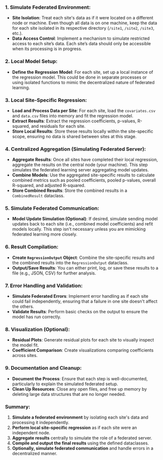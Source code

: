 ### 1. **Simulate Federated Environment**:
   - **Site Isolation**: Treat each site's data as if it were located on a different node or machine. Even though all data is on one machine, keep the data for each site isolated in its respective directory (`/site1`, `/site2`, `/site3`, etc.).
   - **Data Access Control**: Implement a mechanism to simulate restricted access to each site’s data. Each site’s data should only be accessible when its processing is in progress.

### 2. **Local Model Setup**:
   - **Define the Regression Model**: For each site, set up a local instance of the regression model. This could be done in separate processes or using isolated functions to mimic the decentralized nature of federated learning.

### 3. **Local Site-Specific Regression**:
   - **Load and Process Data per Site**: For each site, load the `covariates.csv` and `data.csv` files into memory and fit the regression model.
   - **Extract Results**: Extract the regression coefficients, p-values, R-squared, and residuals for each site.
   - **Store Local Results**: Store these results locally within the site-specific scope, ensuring no data is shared between sites at this stage.

### 4. **Centralized Aggregation (Simulating Federated Server)**:
   - **Aggregate Results**: Once all sites have completed their local regression, aggregate the results on the central node (your machine). This step simulates the federated learning server aggregating model updates.
   - **Combine Models**: Use the aggregated site-specific results to calculate combined metrics such as pooled coefficients, pooled p-values, overall R-squared, and adjusted R-squared.
   - **Store Combined Results**: Store the combined results in a `CombinedResult` dataclass.

### 5. **Simulate Federated Communication**:
   - **Model Update Simulation (Optional)**: If desired, simulate sending model updates back to each site (i.e., combined model coefficients) and refit models locally. This step isn't necessary unless you are mimicking federated learning more closely.

### 6. **Result Compilation**:
   - **Create `RegressionOutput` Object**: Combine the site-specific results and the combined results into the `RegressionOutput` dataclass.
   - **Output/Save Results**: You can either print, log, or save these results to a file (e.g., JSON, CSV) for further analysis.

### 7. **Error Handling and Validation**:
   - **Simulate Federated Errors**: Implement error handling as if each site could fail independently, ensuring that a failure in one site doesn't affect the others.
   - **Validate Results**: Perform basic checks on the output to ensure the model has run correctly.

### 8. **Visualization (Optional)**:
   - **Residual Plots**: Generate residual plots for each site to visually inspect the model fit.
   - **Coefficient Comparison**: Create visualizations comparing coefficients across sites.

### 9. **Documentation and Cleanup**:
   - **Document the Process**: Ensure that each step is well-documented, particularly to explain the simulated federated setup.
   - **Clean Up Resources**: Close any open files, and free up memory by deleting large data structures that are no longer needed.

### Summary:
1. **Simulate a federated environment** by isolating each site's data and processing it independently.
2. **Perform local site-specific regression** as if each site were an independent node.
3. **Aggregate results** centrally to simulate the role of a federated server.
4. **Compile and output the final results** using the defined dataclasses.
5. **Optionally, simulate federated communication** and handle errors in a decentralized manner.


